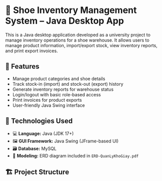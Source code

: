 # 👟 Shoe Inventory Management System – Java Desktop App

This is a Java desktop application developed as a university project to manage inventory operations for a shoe warehouse. It allows users to manage product information, import/export stock, view inventory reports, and print export invoices.

## 🚀 Features

- Manage product categories and shoe details
- Track stock-in (import) and stock-out (export) history
- Generate inventory reports for warehouse status
- Login/logout with basic role-based access
- Print invoices for product exports
- User-friendly Java Swing interface

## 🧰 Technologies Used

- 💻 **Language:** Java (JDK 17+)
- 🖼️ **GUI Framework:** Java Swing (JFrame-based UI)
- 🗃️ **Database:** MySQL
- 🧩 **Modeling:** ERD diagram included in `ERD-QuanLyKhoGiay.pdf`

## 🏗️ Project Structure

